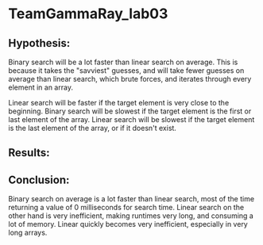 # TeamGammaRay_lab03

## Hypothesis:
Binary search will be a lot faster than linear search on average. This is because it takes the "savviest" guesses, and will take fewer guesses on average than linear search, which brute forces, and iterates through every element in an array. 

Linear search will be faster if the target element is very close to the beginning.
Binary search will be slowest if the target element is the first or last element of the array. 
Linear search will be slowest if the target element is the last element of the array, or if it doesn't exist. 

## Results: 



## Conclusion: 

Binary search on average is a lot faster than linear search, most of the time returning a value of 0 milliseconds for search time. 
Linear search on the other hand is very inefficient, making runtimes very long, and consuming a lot of memory. 
Linear quickly becomes very inefficient, especially in very long arrays. 

